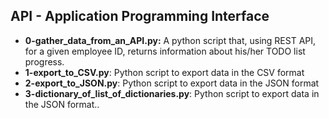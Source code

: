 ## API - Application Programming Interface
- **0-gather_data_from_an_API.py:** A python script that, using REST API, for a given employee ID, returns information about his/her TODO list progress.
- **1-export_to_CSV.py**: Python script to export data in the CSV format
- **2-export_to_JSON.py**: Python script to export data in the JSON format
- **3-dictionary_of_list_of_dictionaries.py**: Python script to export data in the JSON format..
